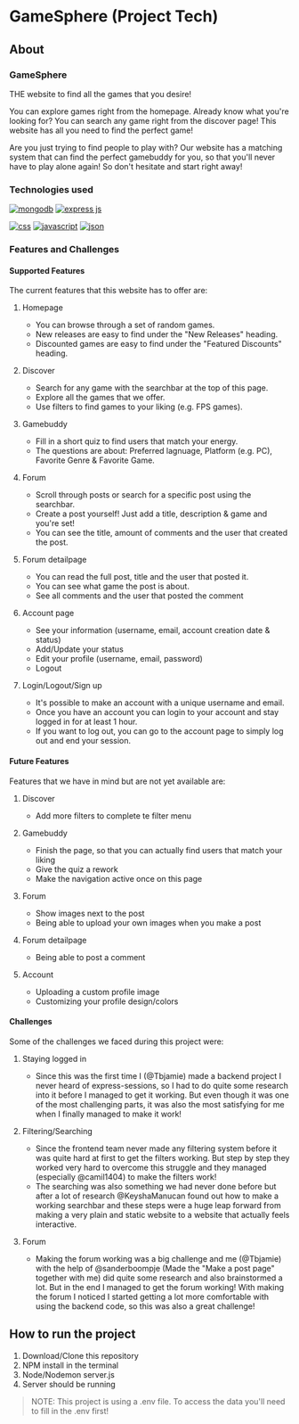 # GameSphere (Project Tech)

## About

### GameSphere

THE website to find all the games that you desire! 

You can explore games right from the homepage. Already know what you're looking for? You can search any game right from the discover page! This website has all you need to find the perfect game!

Are you just trying to find people to play with? Our website has a matching system that can find the perfect gamebuddy for you, so that you'll never have to play alone again!
So don't hesitate and start right away!

### Technologies used

[![mongodb](https://img.shields.io/badge/MongoDB-4EA94B?style=for-the-badge&logo=mongodb&logoColor=white)](https://www.mongodb.com/)
[![express js](https://img.shields.io/badge/Express%20js-000000?style=for-the-badge&logo=express&logoColor=white)](https://expressjs.com/)

[![css](https://img.shields.io/badge/CSS3-1572B6?style=for-the-badge&logo=css3&logoColor=white)](https://developer.mozilla.org/en-US/docs/Web/CSS)
[![javascript](https://img.shields.io/badge/JavaScript-323330?style=for-the-badge&logo=javascript&logoColor=F7DF1E)](https://developer.mozilla.org/en-US/docs/Web/JavaScript)
[![json](https://img.shields.io/badge/json-5E5C5C?style=for-the-badge&logo=json&logoColor=white)](https://www.json.org/json-en.html)

### Features and Challenges

#### Supported Features

The current features that this website has to offer are:

1. Homepage
   * You can browse through a set of random games.
   * New releases are easy to find under the "New Releases" heading.
   * Discounted games are easy to find under the "Featured Discounts" heading.
  
2. Discover
   * Search for any game with the searchbar at the top of this page.
   * Explore all the games that we offer.
   * Use filters to find games to your liking (e.g. FPS games).
  
3. Gamebuddy
   * Fill in a short quiz to find users that match your energy.
   * The questions are about: Preferred lagnuage, Platform (e.g. PC), Favorite Genre & Favorite Game.
  
4. Forum
   * Scroll through posts or search for a specific post using the searchbar.
   * Create a post yourself! Just add a title, description & game and you're set!
   * You can see the title, amount of comments and the user that created the post.
  
5. Forum detailpage
   * You can read the full post, title and the user that posted it.
   * You can see what game the post is about.
   * See all comments and the user that posted the comment
  
6. Account page
   * See your information (username, email, account creation date & status)
   * Add/Update your status
   * Edit your profile (username, email, password)
   * Logout
  
7. Login/Logout/Sign up
   * It's possible to make an account with a unique username and email.
   * Once you have an account you can login to your account and stay logged in for at least 1 hour.
   * If you want to log out, you can go to the account page to simply log out and end your session.


#### Future Features

Features that we have in mind but are not yet available are:

1. Discover
   * Add more filters to complete te filter menu

2. Gamebuddy
   * Finish the page, so that you can actually find users that match your liking
   * Give the quiz a rework
   * Make the navigation active once on this page
  
3. Forum
   * Show images next to the post
   * Being able to upload your own images when you make a post
  
4. Forum detailpage
   * Being able to post a comment
  
5. Account
   * Uploading a custom profile image
   * Customizing your profile design/colors

#### Challenges

Some of the challenges we faced during this project were:

1. Staying logged in
   * Since this was the first time I (@Tbjamie) made a backend project I never heard of express-sessions, so I had to do quite some research into it before I managed to get it working. But even though it was one of the most challenging parts, it was also the most satisfying for me when I finally managed to make it work!

2. Filtering/Searching
   * Since the frontend team never made any filtering system before it was quite hard at first to get the filters working. But step by step they worked very hard to overcome this struggle and they managed (especially @camil1404) to make the filters work!
   * The searching was also something we had never done before but after a lot of research @KeyshaManucan found out how to make a working searchbar and these steps were a huge leap forward from making a very plain and static website to a website that actually feels interactive.

3. Forum
   * Making the forum working was a big challenge and me (@Tbjamie) with the help of @sanderboompje (Made the "Make a post page" together with me) did quite some research and also brainstormed a lot. But in the end I managed to get the forum working! With making the forum I noticed I started getting a lot more comfortable with using the backend code, so this was also a great challenge!
  


## How to run the project

1. Download/Clone this repository
2. NPM install in the terminal
3. Node/Nodemon server.js
4. Server should be running
> NOTE: This project is using a .env file. To access the data you'll need to fill in the .env first!
